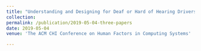 ```yaml
---
title: "Understanding and Designing for Deaf or Hard of Hearing Drivers on Uber" 
collection: 
permalink: /publication/2019-05-04-three-papers
date: 2019-05-04
venue: 'The ACM CHI Conference on Human Factors in Computing Systems'

---
```

